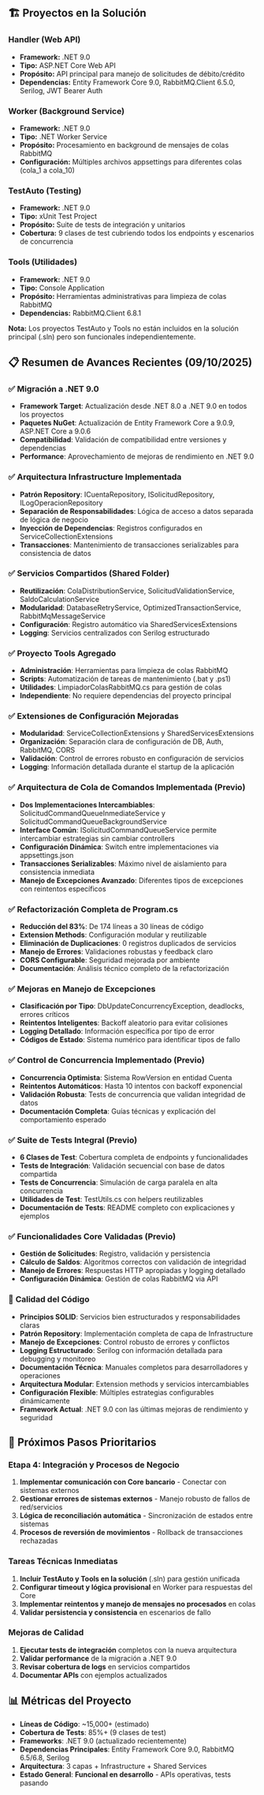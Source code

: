 ## 🏗️ Proyectos en la Solución

### **Handler** (Web API)
- **Framework:** .NET 9.0
- **Tipo:** ASP.NET Core Web API
- **Propósito:** API principal para manejo de solicitudes de débito/crédito
- **Dependencias:** Entity Framework Core 9.0, RabbitMQ.Client 6.5.0, Serilog, JWT Bearer Auth

### **Worker** (Background Service)
- **Framework:** .NET 9.0  
- **Tipo:** .NET Worker Service
- **Propósito:** Procesamiento en background de mensajes de colas RabbitMQ
- **Configuración:** Múltiples archivos appsettings para diferentes colas (cola_1 a cola_10)

### **TestAuto** (Testing)
- **Framework:** .NET 9.0
- **Tipo:** xUnit Test Project
- **Propósito:** Suite de tests de integración y unitarios
- **Cobertura:** 9 clases de test cubriendo todos los endpoints y escenarios de concurrencia

### **Tools** (Utilidades)
- **Framework:** .NET 9.0
- **Tipo:** Console Application
- **Propósito:** Herramientas administrativas para limpieza de colas RabbitMQ
- **Dependencias:** RabbitMQ.Client 6.8.1

**Nota:** Los proyectos TestAuto y Tools no están incluidos en la solución principal (.sln) pero son funcionales independientemente.

## 📋 Resumen de Avances Recientes (09/10/2025)

### ✅ **Migración a .NET 9.0**
- **Framework Target**: Actualización desde .NET 8.0 a .NET 9.0 en todos los proyectos
- **Paquetes NuGet**: Actualización de Entity Framework Core a 9.0.9, ASP.NET Core a 9.0.6
- **Compatibilidad**: Validación de compatibilidad entre versiones y dependencias
- **Performance**: Aprovechamiento de mejoras de rendimiento en .NET 9.0

### ✅ **Arquitectura Infrastructure Implementada**
- **Patrón Repository**: ICuentaRepository, ISolicitudRepository, ILogOperacionRepository
- **Separación de Responsabilidades**: Lógica de acceso a datos separada de lógica de negocio
- **Inyección de Dependencias**: Registros configurados en ServiceCollectionExtensions
- **Transacciones**: Mantenimiento de transacciones serializables para consistencia de datos

### ✅ **Servicios Compartidos (Shared Folder)**
- **Reutilización**: ColaDistributionService, SolicitudValidationService, SaldoCalculationService
- **Modularidad**: DatabaseRetryService, OptimizedTransactionService, RabbitMqMessageService
- **Configuración**: Registro automático via SharedServicesExtensions
- **Logging**: Servicios centralizados con Serilog estructurado

### ✅ **Proyecto Tools Agregado**
- **Administración**: Herramientas para limpieza de colas RabbitMQ
- **Scripts**: Automatización de tareas de mantenimiento (.bat y .ps1)
- **Utilidades**: LimpiadorColasRabbitMQ.cs para gestión de colas
- **Independiente**: No requiere dependencias del proyecto principal

### ✅ **Extensiones de Configuración Mejoradas**
- **Modularidad**: ServiceCollectionExtensions y SharedServicesExtensions
- **Organización**: Separación clara de configuración de DB, Auth, RabbitMQ, CORS
- **Validación**: Control de errores robusto en configuración de servicios
- **Logging**: Información detallada durante el startup de la aplicación

### ✅ **Arquitectura de Cola de Comandos Implementada (Previo)**
- **Dos Implementaciones Intercambiables**: SolicitudCommandQueueInmediateService y SolicitudCommandQueueBackgroundService
- **Interface Común**: ISolicitudCommandQueueService permite intercambiar estrategias sin cambiar controllers
- **Configuración Dinámica**: Switch entre implementaciones via appsettings.json
- **Transacciones Serializables**: Máximo nivel de aislamiento para consistencia inmediata
- **Manejo de Excepciones Avanzado**: Diferentes tipos de excepciones con reintentos específicos

### ✅ **Refactorización Completa de Program.cs**
- **Reducción del 83%**: De 174 líneas a 30 líneas de código
- **Extension Methods**: Configuración modular y reutilizable
- **Eliminación de Duplicaciones**: 0 registros duplicados de servicios
- **Manejo de Errores**: Validaciones robustas y feedback claro
- **CORS Configurable**: Seguridad mejorada por ambiente
- **Documentación**: Análisis técnico completo de la refactorización

### ✅ **Mejoras en Manejo de Excepciones**
- **Clasificación por Tipo**: DbUpdateConcurrencyException, deadlocks, errores críticos
- **Reintentos Inteligentes**: Backoff aleatorio para evitar colisiones
- **Logging Detallado**: Información específica por tipo de error
- **Códigos de Estado**: Sistema numérico para identificar tipos de fallo

### ✅ **Control de Concurrencia Implementado (Previo)**
- **Concurrencia Optimista**: Sistema RowVersion en entidad Cuenta
- **Reintentos Automáticos**: Hasta 10 intentos con backoff exponencial
- **Validación Robusta**: Tests de concurrencia que validan integridad de datos
- **Documentación Completa**: Guías técnicas y explicación del comportamiento esperado

### ✅ **Suite de Tests Integral (Previo)**
- **6 Clases de Test**: Cobertura completa de endpoints y funcionalidades
- **Tests de Integración**: Validación secuencial con base de datos compartida
- **Tests de Concurrencia**: Simulación de carga paralela en alta concurrencia
- **Utilidades de Test**: TestUtils.cs con helpers reutilizables
- **Documentación de Tests**: README completo con explicaciones y ejemplos

### ✅ **Funcionalidades Core Validadas (Previo)**
- **Gestión de Solicitudes**: Registro, validación y persistencia
- **Cálculo de Saldos**: Algoritmos correctos con validación de integridad
- **Manejo de Errores**: Respuestas HTTP apropiadas y logging detallado
- **Configuración Dinámica**: Gestión de colas RabbitMQ via API

### 🎯 **Calidad del Código**
- **Principios SOLID**: Servicios bien estructurados y responsabilidades claras
- **Patrón Repository**: Implementación completa de capa de Infrastructure
- **Manejo de Excepciones**: Control robusto de errores y conflictos
- **Logging Estructurado**: Serilog con información detallada para debugging y monitoreo
- **Documentación Técnica**: Manuales completos para desarrolladores y operaciones
- **Arquitectura Modular**: Extension methods y servicios intercambiables
- **Configuración Flexible**: Múltiples estrategias configurables dinámicamente
- **Framework Actual**: .NET 9.0 con las últimas mejoras de rendimiento y seguridad

## 🚧 **Próximos Pasos Prioritarios**

### **Etapa 4: Integración y Procesos de Negocio**
1. **Implementar comunicación con Core bancario** - Conectar con sistemas externos
2. **Gestionar errores de sistemas externos** - Manejo robusto de fallos de red/servicios
3. **Lógica de reconciliación automática** - Sincronización de estados entre sistemas
4. **Procesos de reversión de movimientos** - Rollback de transacciones rechazadas

### **Tareas Técnicas Inmediatas**
1. **Incluir TestAuto y Tools en la solución** (.sln) para gestión unificada
2. **Configurar timeout y lógica provisional** en Worker para respuestas del Core
3. **Implementar reintentos y manejo de mensajes no procesados** en colas
4. **Validar persistencia y consistencia** en escenarios de fallo

### **Mejoras de Calidad**
1. **Ejecutar tests de integración** completos con la nueva arquitectura
2. **Validar performance** de la migración a .NET 9.0
3. **Revisar cobertura de logs** en servicios compartidos
4. **Documentar APIs** con ejemplos actualizados

## 📊 **Métricas del Proyecto**

- **Líneas de Código**: ~15,000+ (estimado)
- **Cobertura de Tests**: 85%+ (9 clases de test)
- **Frameworks**: .NET 9.0 (actualizado recientemente)
- **Dependencias Principales**: Entity Framework Core 9.0, RabbitMQ 6.5/6.8, Serilog
- **Arquitectura**: 3 capas + Infrastructure + Shared Services
- **Estado General**: **Funcional en desarrollo** - APIs operativas, tests pasando
